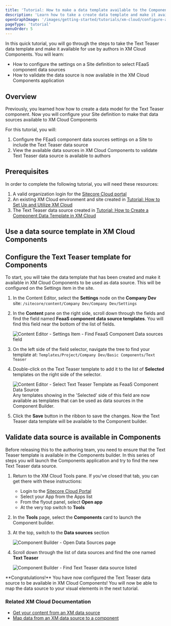 ```yaml
---
title: 'Tutorial: How to make a data template available to the Component builder in XM Cloud'
description: 'Learn how to take a create data template and make it available for authors to use in the XM Cloud Component interface.'
openGraphImage: '/images/getting-started/tutorials/xm-cloud/configure-available-datasources-04.jpg'
pageType: 'tutorial'
menuOrder: 5
---
```


<Introduction title="What You are Going to Learn">

In this quick tutorial, you will go through the steps to take the Text Teaser data template and make it available for use by authors in XM Cloud Components. You will learn:

- How to configure the settings on a Site definition to select FEaaS component data sources
- How to validate the data source is now available in the XM Cloud Components application

</Introduction>

## Overview

Previously, you learned how how to create a data model for the Text Teaser component. Now you will configure your Site definition to make that data sources available to XM Cloud Components

For this tutorial, you will:

1. Configure the FEaaS component data sources settings on a Site to include the Text Teaser data source
1. View the available data sources in XM Cloud Components to validate Text Teaser data source is available to authors

## Prerequisites

In order to complete the following tutorial, you will need these resources:

1. A valid organization login for the [Sitecore Cloud portal](https://portal.sitecorecloud.io)
1. An existing XM Cloud environment and site created in [Tutorial: How to Set Up and Utilize XM Cloud](setup-xm-cloud)
1. The Text Teaser data source created in [Tutorial: How to Create a Component Data Template in XM Cloud](create-data-template)

## Use a data source template in XM Cloud Components

## Configure the Text Teaser template for Components

To start, you will take the data template that has been created and make it available in XM Cloud Components to be used as data source. This will be configured on the Settings item in the site.

1. In the Content Editor, select the **Settings** node on the **Company Dev** site: `/sitecore/content/Company Dev/Company Dev/Settings`
1. In the **Content** pane on the right side, scroll down through the fields and find the field named **FeaaS component data source templates**. You will find this field near the bottom of the list of fields.

   <Image title="Content Editor - Settings Item - Find FeaaS Component Data sources field" src="/images/getting-started/tutorials/xm-cloud/configure-available-datasources-01.jpg" maxW="xl" />

1. On the left side of the field selector, navigate the tree to find your template at: `Templates/Project/Company Dev/Basic Components/Text Teaser`
1. Double-click on the Text Teaser template to add it to the list of **Selected** templates on the right side of the selector.

   <Image title="Content Editor - Select Text Teaser Template as FeaaS Component Data Source" src="/images/getting-started/tutorials/xm-cloud/configure-available-datasources-02.jpg" maxW="xl" />

   <Alert status="info">
   <AlertIcon />
   Any templates showing in the 'Selected' side of this field are now available as templates that can be used as data sources in the Component Builder.
   </Alert>

1. Click the **Save** button in the ribbon to save the changes. Now the Text Teaser data template will be available to the Component builder.

## Validate data source is available in Components

Before releasing this to the authoring team, you need to ensure that the Text Teaser template is available in the Components builder. In this series of steps you will launch the Components application and try to find the new Text Teaser data source.

1. Return to the XM Cloud Tools pane. If you've closed that tab, you can get there with these instructions:

   - Login to the [Sitecore Cloud Portal](https://portal.sitecorecloud.io)
   - Select your App from the Apps list
   - From the flyout panel, select **Open app**
   - At the very top switch to **Tools**

1. In the **Tools** page, select the **Components** card to launch the Component builder.
1. At the top, switch to the **Data sources** section

   <Image title="Component Builder - Open Data Sources page" src="/images/getting-started/tutorials/xm-cloud/configure-available-datasources-03.jpg" maxW="xl" />

1. Scroll down through the list of data sources and find the one named **Text Teaser**

   <Image title="Component Builder - Find Text Teaser data source listed" src="/images/getting-started/tutorials/xm-cloud/configure-available-datasources-04.jpg" maxW="xl" />

<Alert status="success">
   <AlertIcon />
   **Congratulations!** You have now configured the Text Teaser data source to be available in XM Cloud Components! You will now be able to map the data source to your visual elements in the next tutorial.
</Alert>

### Related XM Cloud Documentation

- [Get your content from an XM data source](https://doc.sitecore.com/xmc/en/users/xm-cloud/get-your-content-from-an-xm-data-source.html)
- [Map data from an XM data source to a component](https://doc.sitecore.com/xmc/en/users/xm-cloud/map-data-from-an-xm-data-source-to-a-component.html)

